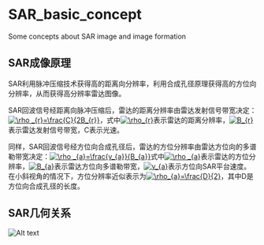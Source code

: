 # SAR_basic_concept
Some concepts about SAR image and image formation
## SAR成像原理
SAR利用脉冲压缩技术获得高的距离向分辨率，利用合成孔径原理获得高的方位向分辨率，从而获得高分辨率雷达图像。

SAR回波信号经距离向脉冲压缩后，雷达的距离分辨率由雷达发射信号带宽决定：<a href="https://www.codecogs.com/eqnedit.php?latex=\rho&space;_{r}=\frac{C}{2B_{r}}" target="_blank"><img src="https://latex.codecogs.com/gif.latex?\rho&space;_{r}=\frac{C}{2B_{r}}" title="\rho _{r}=\frac{C}{2B_{r}}" /></a>，式中<a href="https://www.codecogs.com/eqnedit.php?latex=\rho_{r}" target="_blank"><img src="https://latex.codecogs.com/gif.latex?\rho_{r}" title="\rho_{r}" /></a>表示雷达的距离分辨率，<a href="https://www.codecogs.com/eqnedit.php?latex=B_{r}" target="_blank"><img src="https://latex.codecogs.com/gif.latex?B_{r}" title="B_{r}" /></a>表示雷达发射信号带宽，C表示光速。

同样，SAR回波信号经方位向合成孔径后，雷达的方位分辨率由雷达方位向的多谱勒带宽决定：<a href="https://www.codecogs.com/eqnedit.php?latex=\rho&space;_{a}=\frac{v_{a}}{B_{a}}" target="_blank"><img src="https://latex.codecogs.com/gif.latex?\rho&space;_{a}=\frac{v_{a}}{B_{a}}" title="\rho _{a}=\frac{v_{a}}{B_{a}}" /></a>式中<a href="https://www.codecogs.com/eqnedit.php?latex=\rho&space;_{a}" target="_blank"><img src="https://latex.codecogs.com/gif.latex?\rho&space;_{a}" title="\rho _{a}" /></a>表示雷达的方位分辨率，<a href="https://www.codecogs.com/eqnedit.php?latex=B_{a}" target="_blank"><img src="https://latex.codecogs.com/gif.latex?B_{a}" title="B_{a}" /></a>表示雷达方位向多谱勒带宽，<a href="https://www.codecogs.com/eqnedit.php?latex=v_{a}" target="_blank"><img src="https://latex.codecogs.com/gif.latex?v_{a}" title="v_{a}" /></a>表示方位向SAR平台速度。在小斜视角的情况下，方位分辨率近似表示为<a href="https://www.codecogs.com/eqnedit.php?latex=\rho_{a}=\frac{D}{2}" target="_blank"><img src="https://latex.codecogs.com/gif.latex?\rho_{a}=\frac{D}{2}" title="\rho_{a}=\frac{D}{2}" /></a>，其中D是方位向合成孔径的长度。

## SAR几何关系
![Alt text](https://github.com/ykl/1.png)

